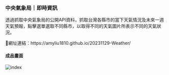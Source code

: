 <h3>中央氣象局｜即時資訊</h3>
<p>透過抓取中央氣象局的公開API資料，抓取台灣各縣市的當下天氣情況及未來一週天氣預報，點擊選單選取不同縣市，以取得不同的天氣圖片所表示不同的天氣狀況。</p>
<span>📍網址連結：https://amyliu1810.github.io/20231129-Weather/</span>

<h4>成品畫面</h4>

![index](https://github.com/amyliu1810/20231129-Weather/assets/143366312/19d49f32-c6ce-4de7-ab61-b53c8eb4a81c)
